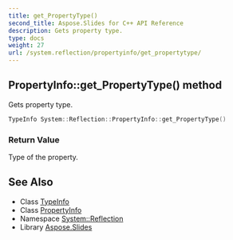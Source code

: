 ```yaml
---
title: get_PropertyType()
second_title: Aspose.Slides for C++ API Reference
description: Gets property type.
type: docs
weight: 27
url: /system.reflection/propertyinfo/get_propertytype/
---
```

## PropertyInfo::get_PropertyType() method


Gets property type.

```cpp
TypeInfo System::Reflection::PropertyInfo::get_PropertyType()
```


### Return Value

Type of the property.

## See Also

* Class [TypeInfo](../../../system/typeinfo/)
* Class [PropertyInfo](../)
* Namespace [System::Reflection](../../)
* Library [Aspose.Slides](../../../)